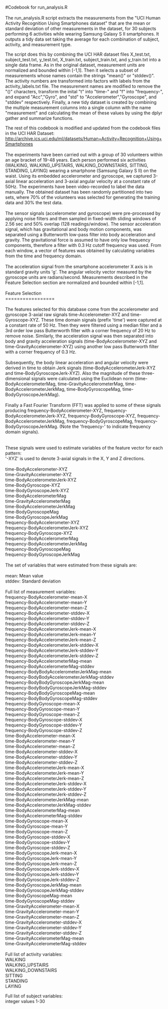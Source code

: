 #Codebook for run_analysis.R <br>
 <br>
The run_analysis.R script extracts the measurements from the "UCI Human Activity Recognition Using Smartphones dataset" that are the mean or standard deviation of other measurements in the dataset, for 30 subjects performing 6 activities while wearing Samsung Galaxy S II smartphones. It outputs a tidy data set taking the average for each combination of subject, activity, and measurement type. <br>

The script does this by combining the UCI HAR dataset files X_test.txt, subject_test.txt, y_test.txt, X_train.txt, subject_train.txt, and y_train.txt into a single data frame. As in the original dataset, measurement units are normalized and bounded within [-1,1]. Then it selects a subset of measurements whose names contain the strings "mean()" or "stddev()". The activity numbers are transformed into factors with labels from the activity_labels.txt file. The measurement names are modified to remove the "()" characters, transform the inital "t" into "time-" and "f" into "frequency-", and expand "Acc","Gyro", and "std" to "Accelerometer","Gyroscope", and "stddev" respectively. Finally, a new tidy dataset is created by combining the multiple measurement columns into a single column with the name "measurement" and calculating the mean of these values by using the dplyr gather and summarize functions.<br>

The rest of this codebook is modified and updated from the codebook files in the UCI HAR Dataset: <br>
http://archive.ics.uci.edu/ml/datasets/Human+Activity+Recognition+Using+Smartphones <br>
 <br>
The experiments have been carried out with a group of 30 volunteers within an age bracket of 19-48 years. Each person performed six activities (WALKING, WALKING_UPSTAIRS, WALKING_DOWNSTAIRS, SITTING, STANDING, LAYING) wearing a smartphone (Samsung Galaxy S II) on the waist. Using its embedded accelerometer and gyroscope, we captured 3-axial linear acceleration and 3-axial angular velocity at a constant rate of 50Hz. The experiments have been video-recorded to label the data manually. The obtained dataset has been randomly partitioned into two sets, where 70% of the volunteers was selected for generating the training data and 30% the test data.  <br>
 <br>
The sensor signals (accelerometer and gyroscope) were pre-processed by applying noise filters and then sampled in fixed-width sliding windows of 2.56 sec and 50% overlap (128 readings/window). The sensor acceleration signal, which has gravitational and body motion components, was separated using a Butterworth low-pass filter into body acceleration and gravity. The gravitational force is assumed to have only low frequency components, therefore a filter with 0.3 Hz cutoff frequency was used. From each window, a vector of features was obtained by calculating variables from the time and frequency domain. <br>
 <br>
The acceleration signal from the smartphone accelerometer X axis is in standard gravity units 'g'. The angular velocity vector measured by the gyroscope units are radians/second. Measurements described in the Feature Selection section are normalized and bounded within [-1,1].  <br>
 <br>
Feature Selection  <br>
================= <br>
 <br>
The features selected for this database come from the accelerometer and gyroscope 3-axial raw signals time-Accelerometer-XYZ and time-Gyroscope-XYZ. These time domain signals (prefix 'time') were captured at a constant rate of 50 Hz. Then they were filtered using a median filter and a 3rd order low pass Butterworth filter with a corner frequency of 20 Hz to remove noise. Similarly, the acceleration signal was then separated into body and gravity acceleration signals (time-BodyAccelerometer-XYZ and time-GravityAccelerometer-XYZ) using another low pass Butterworth filter with a corner frequency of 0.3 Hz.  <br>
 <br>
Subsequently, the body linear acceleration and angular velocity were derived in time to obtain Jerk signals (time-BodyAccelerometerJerk-XYZ and time-BodyGyroscopeJerk-XYZ). Also the magnitude of these three-dimensional signals were calculated using the Euclidean norm (time-BodyAccelerometerMag, time-GravityAccelerometerMag, time-BodyAccelerometerJerkMag, time-BodyGyroscopeMag, time-BodyGyroscopeJerkMag).  <br>
 <br>
Finally a Fast Fourier Transform (FFT) was applied to some of these signals producing frequency-BodyAccelerometer-XYZ, frequency-BodyAccelerometerJerk-XYZ, frequency-BodyGyroscope-XYZ, frequency-BodyAccelerometerJerkMag, frequency-BodyGyroscopeMag, frequency-BodyGyroscopeJerkMag. (Note the 'frequency-' to indicate frequency domain signals).  <br>
   <br>
 <br>
These signals were used to estimate variables of the feature vector for each pattern:   <br>
'-XYZ' is used to denote 3-axial signals in the X, Y and Z directions. <br>
 <br>
time-BodyAccelerometer-XYZ <br>
time-GravityAccelerometer-XYZ <br>
time-BodyAccelerometerJerk-XYZ <br>
time-BodyGyroscope-XYZ <br>
time-BodyGyroscopeJerk-XYZ <br>
time-BodyAccelerometerMag <br>
time-GravityAccelerometerMag <br>
time-BodyAccelerometerJerkMag <br>
time-BodyGyroscopeMag <br>
time-BodyGyroscopeJerkMag <br>
frequency-BodyAccelerometer-XYZ <br>
frequency-BodyAccelerometerJerk-XYZ <br>
frequency-BodyGyroscope-XYZ <br>
frequency-BodyAccelerometerMag <br>
frequency-BodyAccelerometerJerkMag <br>
frequency-BodyGyroscopeMag <br>
frequency-BodyGyroscopeJerkMag <br>
 <br>
The set of variables that were estimated from these signals are:  <br>
 <br>
mean: Mean value <br>
stddev: Standard deviation <br>
 <br>
Full list of measurement variables: <br>
frequency-BodyAccelerometer-mean-X <br>
frequency-BodyAccelerometer-mean-Y <br>
frequency-BodyAccelerometer-mean-Z <br>
frequency-BodyAccelerometer-stddev-X <br>
frequency-BodyAccelerometer-stddev-Y <br>
frequency-BodyAccelerometer-stddev-Z <br>
frequency-BodyAccelerometerJerk-mean-X <br>
frequency-BodyAccelerometerJerk-mean-Y <br>
frequency-BodyAccelerometerJerk-mean-Z <br>
frequency-BodyAccelerometerJerk-stddev-X <br>
frequency-BodyAccelerometerJerk-stddev-Y <br>
frequency-BodyAccelerometerJerk-stddev-Z <br>
frequency-BodyAccelerometerMag-mean <br>
frequency-BodyAccelerometerMag-stddev <br>
frequency-BodyBodyAccelerometerJerkMag-mean <br>
frequency-BodyBodyAccelerometerJerkMag-stddev <br>
frequency-BodyBodyGyroscopeJerkMag-mean <br>
frequency-BodyBodyGyroscopeJerkMag-stddev <br>
frequency-BodyBodyGyroscopeMag-mean <br>
frequency-BodyBodyGyroscopeMag-stddev <br>
frequency-BodyGyroscope-mean-X <br>
frequency-BodyGyroscope-mean-Y <br>
frequency-BodyGyroscope-mean-Z <br>
frequency-BodyGyroscope-stddev-X <br>
frequency-BodyGyroscope-stddev-Y <br>
frequency-BodyGyroscope-stddev-Z <br>
time-BodyAccelerometer-mean-X <br>
time-BodyAccelerometer-mean-Y <br>
time-BodyAccelerometer-mean-Z <br>
time-BodyAccelerometer-stddev-X <br>
time-BodyAccelerometer-stddev-Y <br>
time-BodyAccelerometer-stddev-Z <br>
time-BodyAccelerometerJerk-mean-X <br>
time-BodyAccelerometerJerk-mean-Y <br>
time-BodyAccelerometerJerk-mean-Z <br>
time-BodyAccelerometerJerk-stddev-X <br>
time-BodyAccelerometerJerk-stddev-Y <br>
time-BodyAccelerometerJerk-stddev-Z <br>
time-BodyAccelerometerJerkMag-mean <br>
time-BodyAccelerometerJerkMag-stddev <br>
time-BodyAccelerometerMag-mean <br>
time-BodyAccelerometerMag-stddev <br>
time-BodyGyroscope-mean-X <br>
time-BodyGyroscope-mean-Y <br>
time-BodyGyroscope-mean-Z <br>
time-BodyGyroscope-stddev-X <br>
time-BodyGyroscope-stddev-Y <br>
time-BodyGyroscope-stddev-Z <br>
time-BodyGyroscopeJerk-mean-X <br>
time-BodyGyroscopeJerk-mean-Y <br>
time-BodyGyroscopeJerk-mean-Z <br>
time-BodyGyroscopeJerk-stddev-X <br>
time-BodyGyroscopeJerk-stddev-Y <br>
time-BodyGyroscopeJerk-stddev-Z <br>
time-BodyGyroscopeJerkMag-mean <br>
time-BodyGyroscopeJerkMag-stddev <br>
time-BodyGyroscopeMag-mean <br>
time-BodyGyroscopeMag-stddev <br>
time-GravityAccelerometer-mean-X <br>
time-GravityAccelerometer-mean-Y <br>
time-GravityAccelerometer-mean-Z <br>
time-GravityAccelerometer-stddev-X <br>
time-GravityAccelerometer-stddev-Y <br>
time-GravityAccelerometer-stddev-Z <br>
time-GravityAccelerometerMag-mean <br>
time-GravityAccelerometerMag-stddev <br>
<br>
Full list of activity variables: <br>
WALKING <br>
WALKING_UPSTAIRS <br>
WALKING_DOWNSTAIRS <br>
SITTING <br>
STANDING <br>
LAYING <br>

Full list of subject variables: <br>
integer values 1-30 <br>
